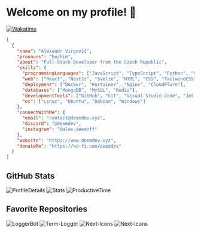 # **Welcome on my profile! 👋**
[![Wakatime](https://wakatime.com/badge/user/4eeecd2f-b83e-434d-9783-fb202ba16da2.svg)](https://wakatime.com/@4eeecd2f-b83e-434d-9783-fb202ba16da2)

```json
[
  {
    "name": "Alexandr Virgovič",
    "pronouns": "he/him",
    "about": "Full-Stack Developer from the Czech Republic",
    "skills": {
      "programmingLanguages": ["JavaScript", "TypeScript", "Python", "Go"],
      "web": ["React", "NextJs", "Svelte", "HTML", "CSS", "TailwindCSS", "Next UI", "Nuxt"],
      "deployment": ["Docker", "Portainer", "Nginx", "CloudFlare"],
      "databases": ["MongoDB", "MySQL", "Redis"],
      "developmentTools": ["GitHub", "Git", "Visual Studio Code", "Jet Brains", "NPMJs"],
      "os": ["Linux", "Ubuntu", "Debian", "Windows"]
    },
    "connectWithMe": {
      "email": "contact@deemdev.xyz",
      "discord": "@deemdev",
      "instagram": "@alex.deemoff"
    },
    "website": "https://www.deemdev.xyz",
    "donateMe": "https://ko-fi.com/deemdev"
  }
]
```

## **GitHub Stats**

![ProfileDetails](https://github-profile-summary-cards.vercel.app/api/cards/profile-details?username=devdeem&theme=github_dark)
![Stats](https://github-profile-summary-cards.vercel.app/api/cards/stats?username=devdeem&theme=github_dark)
![ProductiveTime](https://github-profile-summary-cards.vercel.app/api/cards/productive-time?username=devdeem&theme=github_dark)

## **Favorite Repositories**

![LoggerBot](https://github-readme-stats.vercel.app/api/pin/?username=devdeem&repo=Logger-Bot&theme=dark&show_owner=true)
![Term-Logger](https://github-readme-stats.vercel.app/api/pin/?username=devdeem&repo=term-logger&theme=dark&show_owner=true)
![Next-Icons](https://github-readme-stats.vercel.app/api/pin/?username=next-icons&repo=client&theme=dark&show_owner=true)
![Next-Icons](https://github-readme-stats.vercel.app/api/pin/?username=next-icons&repo=next-icons&theme=dark&show_owner=true)
